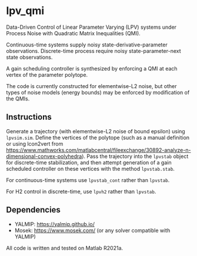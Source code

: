 # lpv_qmi
Data-Driven Control of Linear Parameter Varying (LPV) systems under Process Noise with Quadratic Matrix Inequalities (QMI).

Continuous-time systems supply noisy state-derivative-parameter observations. Discrete-time process require noisy state-parameter-next state observations.

A gain scheduling controller is synthesized by enforcing a QMI at each vertex of the parameter polytope.

The code is currently constructed for elementwise-L2 noise, but other types of noise models (energy bounds) may be enforced by modification of the QMIs.


## Instructions
Generate a trajectory (with elementwise-L2 noise of bound epsilon) using `lpvsim.sim`. Define the vertices of the polytope (such as a manual definition or using lcon2vert from https://www.mathworks.com/matlabcentral/fileexchange/30892-analyze-n-dimensional-convex-polyhedra). Pass the trajectory into the `lpvstab` object for discrete-time stabilization, and then attempt generation of a gain scheduled controller on these vertices with the method `lpvstab.stab`. 

For continuous-time systems use `lpvstab_cont` rather than `lpvstab`.

For H2 control in discrete-time, use `lpvh2` rather than `lpvstab`.

## Dependencies

- YALMIP: https://yalmip.github.io/
- Mosek: https://www.mosek.com/ (or any solver compatible with YALMIP)

All code is written and tested on Matlab R2021a.


